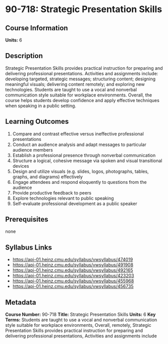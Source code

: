 # 90-718: Strategic Presentation Skills

## Course Information

**Units:** 6

## Description

Strategic Presentation Skills provides practical instruction for preparing and delivering professional presentations. Activities and assignments include: developing targeted, strategic messages; structuring content; designing meaningful visuals; delivering content remotely; and exploring new technologies. Students are taught to use a vocal and nonverbal communication style suitable for workplace environments. Overall, the course helps students develop confidence and apply effective techniques when speaking in a public setting.

## Learning Outcomes

1. Compare and contrast effective versus ineffective professional presentations
2. Conduct an audience analysis and adapt messages to particular audience members
3. Establish a professional presence through nonverbal communication
4. Structure a logical, cohesive message via spoken and visual transitional devices
5. Design and utilize visuals (e.g. slides, logos, photographs, tables, graphs, and diagrams) effectively
6. Engage attendees and respond eloquently to questions from the audience
7. Provide productive feedback to peers
8. Explore technologies relevant to public speaking
9. Self-evaluate professional development as a public speaker

## Prerequisites

none

## Syllabus Links

* https://api-01.heinz.cmu.edu/syllabus/vwsyllabus/474019
* https://api-01.heinz.cmu.edu/syllabus/vwsyllabus/491908
* https://api-01.heinz.cmu.edu/syllabus/vwsyllabus/492165
* https://api-01.heinz.cmu.edu/syllabus/vwsyllabus/423203
* https://api-01.heinz.cmu.edu/syllabus/vwsyllabus/455968
* https://api-01.heinz.cmu.edu/syllabus/vwsyllabus/456735

## Metadata

**Course Number:** 90-718
**Title:** Strategic Presentation Skills
**Units:** 6
**Key Terms:** Students are taught to use a vocal and nonverbal communication style suitable for workplace environments, Overall, remotely, Strategic Presentation Skills provides practical instruction for preparing and delivering professional presentations, Activities and assignments include
